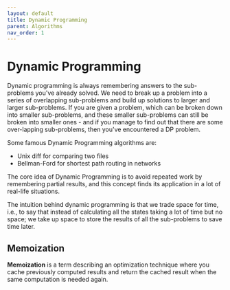 ```yaml
---
layout: default
title: Dynamic Programming
parent: Algorithms
nav_order: 1
---
```


# Dynamic Programming

Dynamic programming is always remembering answers to the sub-problems you've already solved. We need to break up a problem
into a series of overlapping sub-problems and build up solutions to larger and larger sub-problems. If you are given a problem,
which can be broken down into smaller sub-problems, and these smaller sub-problems can still be broken into smaller ones - and if
you manage to find out that there are some over-lapping sub-problems, then you've encountered a DP problem.

Some famous Dynamic Programming algorithms are:
    
 - Unix diff for comparing two files
 - Bellman-Ford for shortest path routing in networks

The core idea of Dynamic Programming is to avoid repeated work by remembering partial results, and this concept finds its
application in a lot of real-life situations.

The intuition behind dynamic programming is that we trade space for time, i.e., to say that instead of calculating all the
states taking a lot of time but no space; we take up space to store the results of all the sub-problems to save time later.

## Memoization

**Memoization** is a term describing an optimization technique where you cache previously computed results and return the
cached result when the same computation is needed again.
